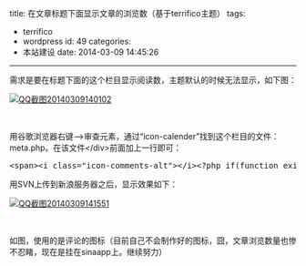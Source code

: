 title: 在文章标题下面显示文章的浏览数（基于terrifico主题）
tags:
  - terrifico
  - wordpress
id: 49
categories:
  - 本站建设
date: 2014-03-09 14:45:26
---

需求是要在标题下面的这个栏目显示阅读数，主题默认的时候无法显示，如下图：

[![QQ截图20140309140102](http://yunuschan.com/wp-content/uploads/2014/03/QQ截图201403091401021-300x16.png)](http://yunuschan.com/wp-content/uploads/2014/03/QQ截图201403091401021.png)

&nbsp;

用谷歌浏览器右键--&gt;审查元素，通过“icon-calender”找到这个栏目的文件：meta.php。在该文件&lt;/div&gt;前面加上一行即可：
<pre class="lang:php decode:true ">&lt;span&gt;&lt;i class="icon-comments-alt"&gt;&lt;/i&gt;&lt;?php if(function_exists('the_views')) { the_views(); } ?&gt;&lt;/span&gt;</pre>
用SVN上传到新浪服务器之后，显示效果如下：

[![QQ截图20140309141551](http://yunuschan.com/wp-content/uploads/2014/03/QQ截图201403091415511-300x16.png)](http://yunuschan.com/wp-content/uploads/2014/03/QQ截图201403091415511.png)

&nbsp;

如图，使用的是评论的图标（目前自己不会制作好的图标，囧，文章浏览数量也惨不忍睹，现在是挂在sinaapp上。继续努力）